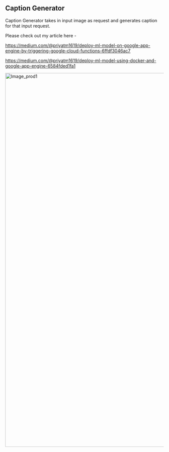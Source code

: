 
## Caption Generator

Caption Generator takes in input image as request and generates caption for that input request.

Please check out my article here -

https://medium.com/@priyatm1619/deploy-ml-model-on-google-app-engine-by-triggering-google-cloud-functions-6ffdf3046ac7

https://medium.com/@priyatm1619/deploy-ml-model-using-docker-and-google-app-engine-6584fded1fa1

<img width="1186" alt="Image_prod1" src="https://user-images.githubusercontent.com/47907051/140177804-75630147-ad65-42a0-9dad-3d6969167df8.png">
